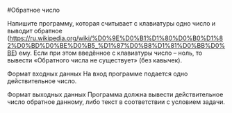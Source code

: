 #Обратное число

Напишите программу, которая считывает с клавиатуры одно число и выводит обратное 
(https://ru.wikipedia.org/wiki/%D0%9E%D0%B1%D1%80%D0%B0%D1%82%D0%BD%D0%BE%D0%B5_%D1%87%D0%B8%D1%81%D0%BB%D0%BE) ему. 
Если при этом введённое с клавиатуры число – ноль, то вывести «Обратного числа не существует» (без кавычек).

Формат входных данных 
На вход программе подается одно действительное число.

Формат выходных данных
Программа должна вывести действительное число обратное данному, либо текст в соответствии с условием задачи.